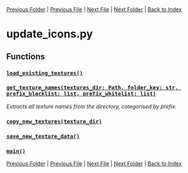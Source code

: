 [Previous Folder](../tiles/named_furniture_filter.md) | [Previous File](item_dict.md) | [Next File](vehicle_render_data.md) | [Next Folder](../utils/echo.md) | [Back to Index](../../index.md)

# update_icons.py

## Functions

### [`load_existing_textures()`](https://github.com/Vaileasys/pz-wiki_parser/blob/main/scripts/tools/update_icons.py#L17)
### [`get_texture_names(textures_dir: Path, folder_key: str, prefix_blacklist: list, prefix_whitelist: list)`](https://github.com/Vaileasys/pz-wiki_parser/blob/main/scripts/tools/update_icons.py#L23)

_Extracts all texture names from the directory, categorised by prefix._

### [`copy_new_textures(texture_dir)`](https://github.com/Vaileasys/pz-wiki_parser/blob/main/scripts/tools/update_icons.py#L72)
### [`save_new_texture_data()`](https://github.com/Vaileasys/pz-wiki_parser/blob/main/scripts/tools/update_icons.py#L89)
### [`main()`](https://github.com/Vaileasys/pz-wiki_parser/blob/main/scripts/tools/update_icons.py#L100)


[Previous Folder](../tiles/named_furniture_filter.md) | [Previous File](item_dict.md) | [Next File](vehicle_render_data.md) | [Next Folder](../utils/echo.md) | [Back to Index](../../index.md)
